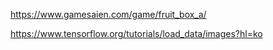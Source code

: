 https://www.gamesaien.com/game/fruit_box_a/

https://www.tensorflow.org/tutorials/load_data/images?hl=ko